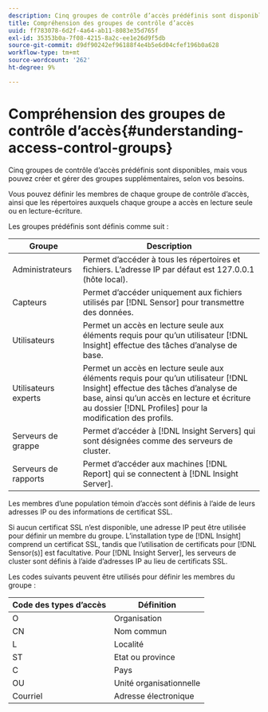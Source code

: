 ```yaml
---
description: Cinq groupes de contrôle d’accès prédéfinis sont disponibles, mais vous pouvez créer et gérer des groupes supplémentaires, selon vos besoins.
title: Compréhension des groupes de contrôle d’accès
uuid: ff783078-6d2f-4a64-ab11-8083e35d765f
exl-id: 35353b0a-7f08-4215-8a2c-ee1e26d9f5db
source-git-commit: d9df90242ef96188f4e4b5e6d04cfef196b0a628
workflow-type: tm+mt
source-wordcount: '262'
ht-degree: 9%

---
```


# Compréhension des groupes de contrôle d’accès{#understanding-access-control-groups}

Cinq groupes de contrôle d’accès prédéfinis sont disponibles, mais vous pouvez créer et gérer des groupes supplémentaires, selon vos besoins.

Vous pouvez définir les membres de chaque groupe de contrôle d’accès, ainsi que les répertoires auxquels chaque groupe a accès en lecture seule ou en lecture-écriture.

Les groupes prédéfinis sont définis comme suit :

| Groupe | Description |
|---|---|
| Administrateurs | Permet d’accéder à tous les répertoires et fichiers. L’adresse IP par défaut est 127.0.0.1 (hôte local). |
| Capteurs | Permet d’accéder uniquement aux fichiers utilisés par [!DNL Sensor] pour transmettre des données. |
| Utilisateurs | Permet un accès en lecture seule aux éléments requis pour qu’un utilisateur [!DNL Insight] effectue des tâches d’analyse de base. |
| Utilisateurs experts | Permet un accès en lecture seule aux éléments requis pour qu’un utilisateur [!DNL Insight] effectue des tâches d’analyse de base, ainsi qu’un accès en lecture et écriture au dossier [!DNL Profiles] pour la modification des profils. |
| Serveurs de grappe | Permet d’accéder à [!DNL Insight Servers] qui sont désignées comme des serveurs de cluster. |
| Serveurs de rapports | Permet d’accéder aux machines [!DNL Report] qui se connectent à [!DNL Insight Server]. |

Les membres d’une population témoin d’accès sont définis à l’aide de leurs adresses IP ou des informations de certificat SSL.

Si aucun certificat SSL n’est disponible, une adresse IP peut être utilisée pour définir un membre du groupe. L’installation type de [!DNL Insight] comprend un certificat SSL, tandis que l’utilisation de certificats pour [!DNL Sensor(s)] est facultative. Pour [!DNL Insight Server], les serveurs de cluster sont définis à l’aide d’adresses IP au lieu de certificats SSL.

Les codes suivants peuvent être utilisés pour définir les membres du groupe :

| Code des types d’accès | Définition |
|---|---|
| O | Organisation |
| CN | Nom commun |
| L | Localité |
| ST | Etat ou province |
| C  | Pays |
| OU | Unité organisationnelle |
| Courriel  | Adresse électronique |
